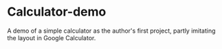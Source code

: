 # Calculator-demo
 A demo of a simple calculator as the author's first project, partly imitating the layout in Google Calculator.
